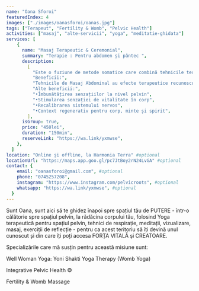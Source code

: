 ```yaml
---
name: "Oana Sforoi"
featuredIndex: 4
images: ["./images/oanasforoi/oanas.jpg"]
tags: ["Terapeut", "Fertility & Womb", "Pelvic Health"]
activities: ["masaj", "alte-servicii", "yoga", "meditatie-ghidata"]
services: [
    {
      name: "Masaj Terapeutic & Ceremonial",
      summary: "Terapie : Pentru abdomen și pântec ",
      description:
        [
          "Este o fuziune de metode somatice care combină tehnicile terapeutice pentru masajul abdominal, pelvin și al spatelui cu metode de bodywork care eliberează tensiunea din corp și minte alături de meditație, sunet și exerciții de vizualizare astfel încât să se simtă ca un dar pentru tine. Poate fi o ocazie de a te odihni în straturile profunde din interiorul tău - pentru a accesa ce are nevoie să se miște și să fie eliberat sau integrat - în special pentru că te va pune în contact cu puterea și energia din pântec.",
          "Beneficii:",
          "Tehnicile de Masaj Abdominal au efecte terapeutice recunoscute de a îmbunătăți funcția digestivă și de a susține sistemul endocrin pentru fertilitate și ameliorarea afecțiunilor asociate cu dezechilibre hormonale și afecțiunile asociate cu sistemul reproductiv. Poate fi benefic și ca parte din procesarea somatică a emoțiilor, recuperarea postpartum, vindecare după pierdere de sarcină sau avort, recuperare în perioadele de oboseală cronică sau pur și simplu ca o reconectare cu corpul și pântecul.",
          "Alte beneficii:",
          "•Îmbunătățirea senzațiilor la nivel pelvin",
          "•Stimularea senzației de vitalitate în corp",
          "•Recalibrarea sistemului nervos", 
          "•Context regenerativ pentru corp, minte și spirit",
        ],
      isGroup: true,
      price: "450lei",
      duration: "150min",
      reserveLink: "https://wa.link/yxmwse",
    },
  ]
location: "Online și offline, la Harmonia Terra" #optional
locationUrl: "https://maps.app.goo.gl/pc7JtBoy2rN24LvGA" #optional
contact: {
    email: "oanasforoi@gmail.com", #optional
    phone: "0745257208",
    instagram: "https://www.instagram.com/pelvicroots", #optional
    whatsapp: "https://wa.link/yxmwse", #optional
  }
---
```


Sunt Oana, sunt aici să te ghidez înapoi spre spațiul tău de PUTERE - într-o călătorie spre spațiul pelvin, la rădăcina corpului tău, folosind Yoga terapeutică pentru spațiul pelvin, tehnici de respirație, meditații, vizualizare, masaj, exerciții de reflecție - pentru ca acest teritoriu să îți devină unul cunoscut și din care îți poți accesa FORȚA VITALĂ și CREATOARE.

Specializările care mă susțin pentru această misiune sunt:

Well Woman Yoga: Yoni Shakti Yoga Therapy (Womb Yoga)

Integrative Pelvic Health ©

Fertility & Womb Massage
